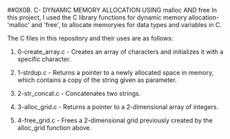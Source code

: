 ##0X0B. C- DYNAMIC MEMORY ALLOCATION USING malloc AND free
In this project, I used the C library functions for dynamic memory allocation-
 'malloc' and 'free', to allocate memoryies for data types and variables in C.

The C files in this repository and their uses are as follows:

1. 0-create_array.c - Creates an array of characters and initializes it with
	a specific character.

2. 1-strdup.c - Returns a pointer to a newly allocated space in memory, which
	contains a copy of the string given as parameter.

3. 2-str_concat.c - Concatenates two strings.

4. 3-alloc_grid.c - Returns a pointer to a 2-dimensional array of integers.

5. 4-free_grid.c - Frees a 2-dimensional grid previously created by the
	alloc_grid function above.
